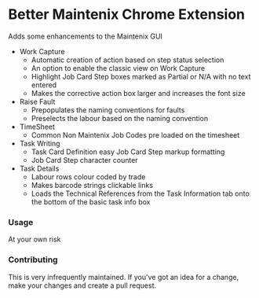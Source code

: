 # Better Maintenix Chrome Extension
Adds some enhancements to the Maintenix GUI
- Work Capture
    - Automatic creation of action based on step status selection
    - An option to enable the classic view on Work Capture
    - Highlight Job Card Step boxes marked as Partial or N/A with no text entered
    - Makes the corrective action box larger and increases the font size
- Raise Fault
    - Prepopulates the naming conventions for faults
    - Preselects the labour based on the naming convention
- TimeSheet
    - Common Non Maintenix Job Codes pre loaded on the timesheet
- Task Writing
    - Task Card Definition easy Job Card Step markup formatting
    - Job Card Step character counter
- Task Details
    - Labour rows colour coded by trade
    - Makes barcode strings clickable links
    - Loads the Technical References from the Task Information tab onto the bottom of the basic task info box

### Usage
At your own risk


### Contributing
This is very infrequently maintained.  If you've got an idea for a change, make your changes and create a pull request.

